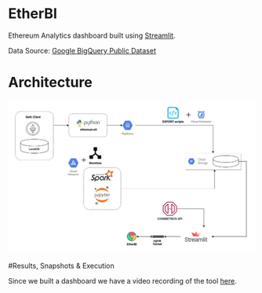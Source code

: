 # EtherBI

Ethereum Analytics dashboard built using [Streamlit](https://streamlit.io/).

Data Source: [Google BigQuery Public Dataset](https://cloud.google.com/blog/products/data-analytics/ethereum-bigquery-public-dataset-smart-contract-analytics)

# Architecture

![alt text](https://github.com/harian19/EtherBI/blob/main/bda_archi_img.png)

#Results, Snapshots & Execution

Since we built a dashboard we have a video recording of the tool [here](https://drive.google.com/file/d/1fU0LFb35wJmgANnRgye90ZfazqXXCnyC/view?usp=sharing).
